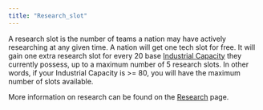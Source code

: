 ```yaml
---
title: "Research_slot"
---
```


A research slot is the number of teams a nation may have actively
researching at any given time. A nation will get one tech slot for free.
It will gain one extra research slot for every 20 base [Industrial
Capacity](/Industrial_Capacity "Industrial Capacity") they currently
possess, up to a maximum number of 5 research slots. In other words, if
your Industrial Capacity is \>= 80, you will have the maximum number of
slots available.

More information on research can be found on the
[Research](/Research "Research") page.
